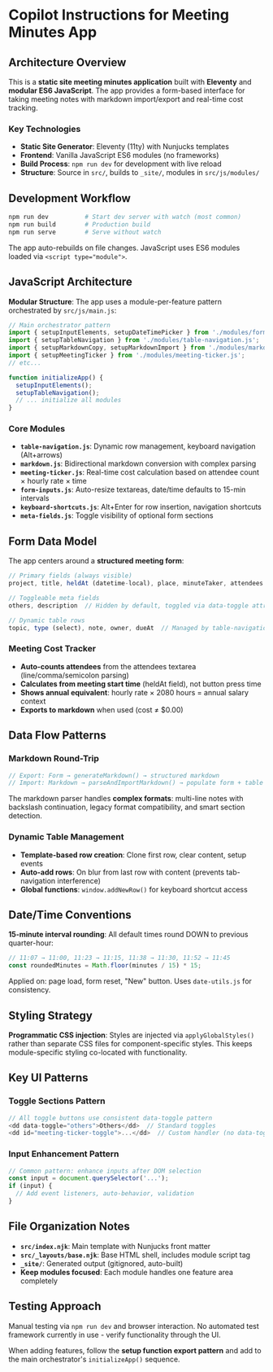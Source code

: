 # Copilot Instructions for Meeting Minutes App

## Architecture Overview

This is a **static site meeting minutes application** built with **Eleventy** and **modular ES6 JavaScript**. The app provides a form-based interface for taking meeting notes with markdown import/export and real-time cost tracking.

### Key Technologies
- **Static Site Generator**: Eleventy (11ty) with Nunjucks templates
- **Frontend**: Vanilla JavaScript ES6 modules (no frameworks)
- **Build Process**: `npm run dev` for development with live reload
- **Structure**: Source in `src/`, builds to `_site/`, modules in `src/js/modules/`

## Development Workflow

```bash
npm run dev          # Start dev server with watch (most common)
npm run build        # Production build
npm run serve        # Serve without watch
```

The app auto-rebuilds on file changes. JavaScript uses ES6 modules loaded via `<script type="module">`.

## JavaScript Architecture

**Modular Structure**: The app uses a module-per-feature pattern orchestrated by `src/js/main.js`:

```javascript
// Main orchestrator pattern
import { setupInputElements, setupDateTimePicker } from './modules/form-inputs.js';
import { setupTableNavigation } from './modules/table-navigation.js';
import { setupMarkdownCopy, setupMarkdownImport } from './modules/markdown.js';
import { setupMeetingTicker } from './modules/meeting-ticker.js';
// etc...

function initializeApp() {
  setupInputElements();
  setupTableNavigation();
  // ... initialize all modules
}
```

### Core Modules
- **`table-navigation.js`**: Dynamic row management, keyboard navigation (Alt+arrows)
- **`markdown.js`**: Bidirectional markdown conversion with complex parsing
- **`meeting-ticker.js`**: Real-time cost calculation based on attendee count × hourly rate × time
- **`form-inputs.js`**: Auto-resize textareas, date/time defaults to 15-min intervals
- **`keyboard-shortcuts.js`**: Alt+Enter for row insertion, navigation shortcuts
- **`meta-fields.js`**: Toggle visibility of optional form sections

## Form Data Model

The app centers around a **structured meeting form**:

```javascript
// Primary fields (always visible)
project, title, heldAt (datetime-local), place, minuteTaker, attendees

// Toggleable meta fields
others, description  // Hidden by default, toggled via data-toggle attributes

// Dynamic table rows
topic, type (select), note, owner, dueAt  // Managed by table-navigation.js
```

### Meeting Cost Tracker
- **Auto-counts attendees** from the attendees textarea (line/comma/semicolon parsing)
- **Calculates from meeting start time** (heldAt field), not button press time
- **Shows annual equivalent**: hourly rate × 2080 hours = annual salary context
- **Exports to markdown** when used (cost ≠ $0.00)

## Data Flow Patterns

### Markdown Round-Trip
```javascript
// Export: Form → generateMarkdown() → structured markdown
// Import: Markdown → parseAndImportMarkdown() → populate form + table rows
```

The markdown parser handles **complex formats**: multi-line notes with backslash continuation, legacy format compatibility, and smart section detection.

### Dynamic Table Management
- **Template-based row creation**: Clone first row, clear content, setup events
- **Auto-add rows**: On blur from last row with content (prevents tab-navigation interference)
- **Global functions**: `window.addNewRow()` for keyboard shortcut access

## Date/Time Conventions

**15-minute interval rounding**: All default times round DOWN to previous quarter-hour:
```javascript
// 11:07 → 11:00, 11:23 → 11:15, 11:38 → 11:30, 11:52 → 11:45
const roundedMinutes = Math.floor(minutes / 15) * 15;
```

Applied on: page load, form reset, "New" button. Uses `date-utils.js` for consistency.

## Styling Strategy

**Programmatic CSS injection**: Styles are injected via `applyGlobalStyles()` rather than separate CSS files for component-specific styles. This keeps module-specific styling co-located with functionality.

## Key UI Patterns

### Toggle Sections Pattern
```javascript
// All toggle buttons use consistent data-toggle pattern
<dd data-toggle="others">Others</dd>  // Standard toggles
<dd id="meeting-ticker-toggle">...</dd>  // Custom handler (no data-toggle)
```

### Input Enhancement Pattern
```javascript
// Common pattern: enhance inputs after DOM selection
const input = document.querySelector('...');
if (input) {
  // Add event listeners, auto-behavior, validation
}
```

## File Organization Notes

- **`src/index.njk`**: Main template with Nunjucks front matter
- **`src/_layouts/base.njk`**: Base HTML shell, includes module script tag
- **`_site/`**: Generated output (gitignored, auto-built)
- **Keep modules focused**: Each module handles one feature area completely

## Testing Approach

Manual testing via `npm run dev` and browser interaction. No automated test framework currently in use - verify functionality through the UI.

When adding features, follow the **setup function export pattern** and add to the main orchestrator's `initializeApp()` sequence.